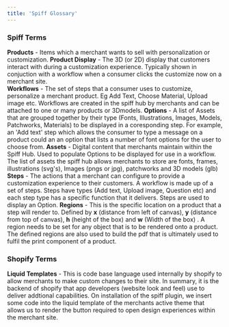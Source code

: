 ```yaml
---
title: 'Spiff Glossary'
---
```


### Spiff Terms

**Products** - Items which a merchant wants to sell with personalization or customization. 
**Product Display** - The 3D (or 2D) display that customers interact with during a customization experience. Typically shown in conjuction with a workflow when a consumer clicks the customize now on a merchant site.  
**Workflows** - The set of steps that a consumer uses to customize, personalize a merchant product. Eg Add Text, Choose Material, Upload image etc. Workflows are created in the spiff hub by merchants and can be attached to one or many products or 3Dmodels. 
**Options** - A list of Assets that are grouped together by their type (Fonts, Illustrations, Images, Models, Patchworks, Materials) to be displayed in a coresponding step. For example, an 'Add text' step which allows the consumer to type a message on a product could an an option that lists a number of font options for the user to choose from. 
**Assets** - Digital content that merchants maintain within the Spiff Hub. Used to populate Options to be displayed for use in a workflow. The list of assets the spiff hub allows merchants to store are fonts, frames, illustrations (svg's), Images (pngs or jpg), patchworks and 3D models (glb)
**Steps** - The actions that a merchant can configure to provide a customization experience to their customers. A workflow is made up of a set of steps. Steps have types (Add text, Upload image, Question etc) and each step type has a specific function that it delivers. Steps are used to display an Option.
**Regions** - This is the specific location on a product that a step will render to. Defined by **x** (distance from left of canvas), **y** (distance from top of canvas), **h** (height of the box) and **w** (Width of the box) . A region needs to be set for any object that is to be rendered onto a product. The defined regions are also used to build the pdf that is ultimately used to fulfil the print component of a product. 


### Shopify Terms
**Liquid Templates** - This is code base language used internally by shopify to allow merchants to make custom changes to their site. In summary, it is the backend of shopify that app developers (website look and feel) use to deliver addtional capabilities. On installation of the spiff plugin, we insert some code into the liquid template of the merchants active theme that allows us to render the button required to open design experiences within the merchant site. 
